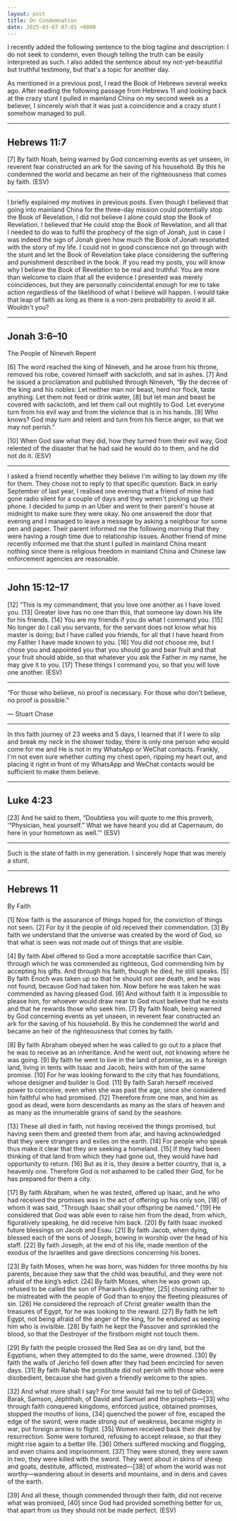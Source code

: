 ```yaml
---
layout: post
title: On Condemnation
date: 2025-03-07 07:01 +0000
---
```


I recently added the following sentence to the blog tagline and description: I do not seek to condemn, even though telling the truth can be easily interpreted as such. I also added the sentence about my not-yet-beautiful but truthful testimony, but that's a topic for another day.

As mentioned in a previous post, I read the Book of Hebrews several weeks ago. After reading the following passage from Hebrews 11 and looking back at the crazy stunt I pulled in mainland China on my second week as a believer, I sincerely wish that it was just a coincidence and a crazy stunt I somehow managed to pull.

---

## Hebrews 11:7

[7] By faith Noah, being warned by God concerning events as yet unseen, in reverent fear constructed an ark for the saving of his household. By this he condemned the world and became an heir of the righteousness that comes by faith. (ESV)

---

I briefly explained my motives in previous posts. Even though I believed that going into mainland China for the three-day mission could potentially stop the Book of Revelation, I did not believe I alone could stop the Book of Revelation. I believed that He could stop the Book of Revelation, and all that I needed to do was to fulfil the prophecy of the sign of Jonah, just in case I was indeed the sign of Jonah given how much the Book of Jonah resonated with the story of my life. I could not in good conscience not go through with the stunt and let the Book of Revelation take place considering the suffering and punishment described in the book. If you read my posts, you will know why I believe the Book of Revelation to be real and truthful. You are more than welcome to claim that all the evidence I presented was merely coincidences, but they are personally coincidental enough for me to take action regardless of the likelihood of what I believe will happen. I would take that leap of faith as long as there is a non-zero probability to avoid it all. Wouldn't you?

---

## Jonah 3:6–10

The People of Nineveh Repent

[6] The word reached the king of Nineveh, and he arose from his throne, removed his robe, covered himself with sackcloth, and sat in ashes. [7] And he issued a proclamation and published through Nineveh, “By the decree of the king and his nobles: Let neither man nor beast, herd nor flock, taste anything. Let them not feed or drink water, [8] but let man and beast be covered with sackcloth, and let them call out mightily to God. Let everyone turn from his evil way and from the violence that is in his hands. [9] Who knows? God may turn and relent and turn from his fierce anger, so that we may not perish.”

[10] When God saw what they did, how they turned from their evil way, God relented of the disaster that he had said he would do to them, and he did not do it. (ESV)

---

I asked a friend recently whether they believe I'm willing to lay down my life for them. They chose not to reply to that specific question. Back in early September of last year, I realised one evening that a friend of mine had gone radio silent for a couple of days and they weren't picking up their phone. I decided to jump in an Uber and went to their parent's house at midnight to make sure they were okay. No one answered the door that evening and I managed to leave a message by asking a neighbour for some pen and paper. Their parent informed me the following morning that they were having a rough time due to relationship issues. Another friend of mine recently informed me that the stunt I pulled in mainland China meant nothing since there is religious freedom in mainland China and Chinese law enforcement agencies are reasonable.

---

## John 15:12–17

[12] “This is my commandment, that you love one another as I have loved you. [13] Greater love has no one than this, that someone lay down his life for his friends. [14] You are my friends if you do what I command you. [15] No longer do I call you servants, for the servant does not know what his master is doing; but I have called you friends, for all that I have heard from my Father I have made known to you. [16] You did not choose me, but I chose you and appointed you that you should go and bear fruit and that your fruit should abide, so that whatever you ask the Father in my name, he may give it to you. [17] These things I command you, so that you will love one another. (ESV)

---

“For those who believe, no proof is necessary. For those who don't believe, no proof is possible.”

― Stuart Chase

---

In this faith journey of 23 weeks and 5 days, I learned that if I were to slip and break my neck in the shower today, there is only one person who would come for me and He is not in my WhatsApp or WeChat contacts. Frankly, I'm not even sure whether cutting my chest open, ripping my heart out, and placing it right in front of my WhatsApp and WeChat contacts would be sufficient to make them believe.

---

## Luke 4:23

[23] And he said to them, “Doubtless you will quote to me this proverb, ‘“Physician, heal yourself.” What we have heard you did at Capernaum, do here in your hometown as well.’” (ESV)

---

Such is the state of faith in my generation. I sincerely hope that was merely a stunt.

---

## Hebrews 11

By Faith

[1] Now faith is the assurance of things hoped for, the conviction of things not seen. [2] For by it the people of old received their commendation. [3] By faith we understand that the universe was created by the word of God, so that what is seen was not made out of things that are visible.

[4] By faith Abel offered to God a more acceptable sacrifice than Cain, through which he was commended as righteous, God commending him by accepting his gifts. And through his faith, though he died, he still speaks. [5] By faith Enoch was taken up so that he should not see death, and he was not found, because God had taken him. Now before he was taken he was commended as having pleased God. [6] And without faith it is impossible to please him, for whoever would draw near to God must believe that he exists and that he rewards those who seek him. [7] By faith Noah, being warned by God concerning events as yet unseen, in reverent fear constructed an ark for the saving of his household. By this he condemned the world and became an heir of the righteousness that comes by faith.

[8] By faith Abraham obeyed when he was called to go out to a place that he was to receive as an inheritance. And he went out, not knowing where he was going. [9] By faith he went to live in the land of promise, as in a foreign land, living in tents with Isaac and Jacob, heirs with him of the same promise. [10] For he was looking forward to the city that has foundations, whose designer and builder is God. [11] By faith Sarah herself received power to conceive, even when she was past the age, since she considered him faithful who had promised. [12] Therefore from one man, and him as good as dead, were born descendants as many as the stars of heaven and as many as the innumerable grains of sand by the seashore.

[13] These all died in faith, not having received the things promised, but having seen them and greeted them from afar, and having acknowledged that they were strangers and exiles on the earth. [14] For people who speak thus make it clear that they are seeking a homeland. [15] If they had been thinking of that land from which they had gone out, they would have had opportunity to return. [16] But as it is, they desire a better country, that is, a heavenly one. Therefore God is not ashamed to be called their God, for he has prepared for them a city.

[17] By faith Abraham, when he was tested, offered up Isaac, and he who had received the promises was in the act of offering up his only son, [18] of whom it was said, “Through Isaac shall your offspring be named.” [19] He considered that God was able even to raise him from the dead, from which, figuratively speaking, he did receive him back. [20] By faith Isaac invoked future blessings on Jacob and Esau. [21] By faith Jacob, when dying, blessed each of the sons of Joseph, bowing in worship over the head of his staff. [22] By faith Joseph, at the end of his life, made mention of the exodus of the Israelites and gave directions concerning his bones.

[23] By faith Moses, when he was born, was hidden for three months by his parents, because they saw that the child was beautiful, and they were not afraid of the king’s edict. [24] By faith Moses, when he was grown up, refused to be called the son of Pharaoh’s daughter, [25] choosing rather to be mistreated with the people of God than to enjoy the fleeting pleasures of sin. [26] He considered the reproach of Christ greater wealth than the treasures of Egypt, for he was looking to the reward. [27] By faith he left Egypt, not being afraid of the anger of the king, for he endured as seeing him who is invisible. [28] By faith he kept the Passover and sprinkled the blood, so that the Destroyer of the firstborn might not touch them.

[29] By faith the people crossed the Red Sea as on dry land, but the Egyptians, when they attempted to do the same, were drowned. [30] By faith the walls of Jericho fell down after they had been encircled for seven days. [31] By faith Rahab the prostitute did not perish with those who were disobedient, because she had given a friendly welcome to the spies.

[32] And what more shall I say? For time would fail me to tell of Gideon, Barak, Samson, Jephthah, of David and Samuel and the prophets—[33] who through faith conquered kingdoms, enforced justice, obtained promises, stopped the mouths of lions, [34] quenched the power of fire, escaped the edge of the sword, were made strong out of weakness, became mighty in war, put foreign armies to flight. [35] Women received back their dead by resurrection. Some were tortured, refusing to accept release, so that they might rise again to a better life. [36] Others suffered mocking and flogging, and even chains and imprisonment. [37] They were stoned, they were sawn in two, they were killed with the sword. They went about in skins of sheep and goats, destitute, afflicted, mistreated—[38] of whom the world was not worthy—wandering about in deserts and mountains, and in dens and caves of the earth.

[39] And all these, though commended through their faith, did not receive what was promised, [40] since God had provided something better for us, that apart from us they should not be made perfect. (ESV)

